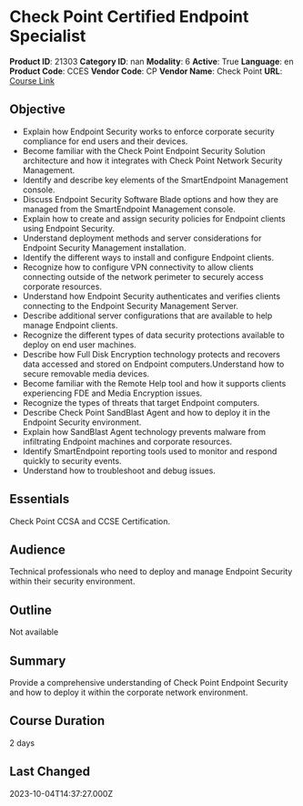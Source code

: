 # Check Point Certified Endpoint Specialist

**Product ID**: 21303
**Category ID**: nan
**Modality**: 6
**Active**: True
**Language**: en
**Product Code**: CCES
**Vendor Code**: CP
**Vendor Name**: Check Point
**URL**: [Course Link](https://www.fastlaneus.com/course/checkpoint-cces)

## Objective
- Explain how Endpoint Security works to enforce corporate security compliance for end users and their devices.
- Become familiar with the Check Point Endpoint Security Solution architecture and how it integrates with Check Point Network Security Management.
- Identify and describe key elements of the SmartEndpoint Management console.
- Discuss Endpoint Security Software Blade options and how they are managed from the SmartEndpoint Management console.
- Explain how to create and assign security policies for Endpoint clients using Endpoint Security.
- Understand deployment methods and server considerations for Endpoint Security Management installation.
- Identify the different ways to install and configure Endpoint clients.
- Recognize how to configure VPN connectivity to allow clients connecting outside of the network perimeter to securely access corporate resources.
- Understand how Endpoint Security authenticates and verifies clients connecting to the Endpoint Security Management Server.
- Describe additional server configurations that are available to help manage Endpoint clients.
- Recognize the different types of data security protections available to deploy on end user machines.
- Describe how Full Disk Encryption technology protects and recovers data accessed and stored on Endpoint computers.Understand how to secure removable media devices.
- Become familiar with the Remote Help tool and how it supports clients experiencing FDE and Media Encryption issues.
- Recognize the types of threats that target Endpoint computers.
- Describe Check Point SandBlast Agent and how to deploy it in the Endpoint Security environment.
- Explain how SandBlast Agent technology prevents malware from infiltrating Endpoint machines and corporate resources.
- Identify SmartEndpoint reporting tools used to monitor and respond quickly to security events.
- Understand how to troubleshoot and debug issues.

## Essentials
Check Point CCSA and CCSE Certification.

## Audience
Technical professionals who need to deploy and manage Endpoint Security within their security environment.

## Outline
Not available

## Summary
Provide a comprehensive understanding of Check Point Endpoint Security and how to deploy it within the corporate network environment.

## Course Duration
2 days

## Last Changed
2023-10-04T14:37:27.000Z
